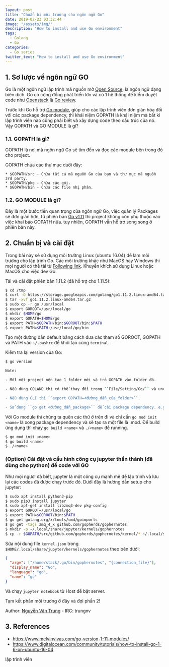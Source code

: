 ```yaml
---
layout: post
title: "Chuẩn bị môi trường cho ngôn ngữ Go"
date: 2019-02-23 03:32:44
image: "/assets/img/"
description: "How to install and use Go environment"
tags:
  - Golang
  - Go
categories:
  - Go series
twitter_text: "How to install and use Go environment"
---
```


## 1. Sơ lược về ngôn ngữ GO

Go là một ngôn ngữ lập trình mã nguồn mở [Open Source](https://github.com/golang/go), là ngôn ngữ dạng biên dịch. Go có cộng đồng phát triển lớn và có 1 hệ thống để kiểm duyệt code như [Openstack](https://review.openstack.org) là [Go review](https://go-review.googlesource.com/q/status:open).

Trước khi Go hỗ trợ [Go module](https://github.com/golang/go/wiki/Modules), giúp cho các lập trình viên đơn giản hóa đối với các package dependency, thì khái niệm GOPATH là khái niệm mà bất kì lập trình viên nào cũng phải biết và xây dựng code theo cấu trúc của nó. Vậy GOPATH và GO MODULE là gì?

### 1.1. GOPATH là gì?

GOPATH là nơi mà ngôn ngữ Go sẽ tìm đến và đọc các module bên trong đó cho project.

GOPATH chứa các thư mục dưới đây:

```
* $GOPATH/src - Chứa tất cả mã nguồn Go của bạn và thư mục mã nguồn 3rd party.
* $GOPATH/pkg - Chứa các gói.
* $GOPATH/bin - Chứa các file nhị phân.
```

### 1.2. GO MODULE là gì?

Đây là một bước tiến quan trọng của ngôn ngữ Go, việc quản lý Packages sẽ đơn giản hơn, từ phiên bản [Go v1.11](https://golang.org/doc/go1.11) thì project không còn phụ thuộc vào việc khai báo GOPATH nữa. tuy nhiên, GOPATH vẫn hỗ trợ song song ở phiên bản này.

## 2. Chuẩn bị và cài đặt

Trong bài này sẽ sử dụng môi trường Linux (ubuntu 16.04) để làm môi trường cho lập trình Go. Các môi trường khác như MacOS hay Windows thì mọi người có thể tải từ [Following link](https://golang.org/dl/). Khuyến khích sử dụng Linux hoặc MacOS cho việc dev Go.

Tải và cài đặt phiên bản 1.11.2 (đã hỗ trợ cho 1.11.5):

```bash
$ cd /tmp
$ curl -O https://storage.googleapis.com/golang/go1.11.2.linux-amd64.tar.gz
$ tar -xvf go1.11.2.linux-amd64.tar.gz
$ sudo cp -r go /usr/local
$ export GOROOT=/usr/local/go
$ mkdir $HOME/go
$ export GOPATH=$HOME/go
$ export PATH=$GOPATH/bin:$GOROOT/bin:$PATH
$ export PATH=$PATH:/usr/local/go/bin
```

Tạo một đường dẫn default bằng cách đưa các tham số GOROOT, GOPATH và PATH vào `~/.bashrc` để khởi tạo cùng `terminal`.

Kiểm tra lại version của Go:

```bash
$ go version
```

```bash
Note:

- Mỗi một project nên tạo 1 folder mới và trỏ GOPATH vào folder đó.

- Nếu dùng GOLAND thì có thể thay đổi trong ``File/Setting/Go/`` và uncheck ``Use GOPATH that's defined in system environment``.

- Nếu dùng CLI thì ``export GOPATH=<đường_dẫn_của_folder>``.

- Sử dụng ``go get <đường_dẫn_package>`` để cài package dependency. e.g: `go get -t golang.org/x/oauth2/...`
```

Với Go module thì chúng ta quên các thứ ở trên đi và chỉ cần `go mod init <name>` là xong package dependency và sẽ tạo ra một file là <name>.mod. Để build ứng dụng thì chạy `go build <name>` và `./<name>` để running.

```sh
$ go mod init <name>
$ go build <name>
$ ./<name>
```

### (Option) Cài đặt và cấu hình công cụ jupyter thần thánh (đã dùng cho python) để code với GO

Như mọi người đã biết, jupyter là một công cụ mạnh mẽ để lập trình và lưu lại các codes đã được chạy trước đó. Dưới đây là hướng dẫn setup cho jupyter:

```bash
$ sudo apt install python3-pip
$ sudo pip3 install jupyter
$ sudo apt-get install libzmq3-dev pkg-config
$ export GOROOT=/usr/local/go
$ export PATH=$GOROOT/bin:$PATH
$ go get golang.org/x/tools/cmd/goimports
$ go get -tags zmq_4_x github.com/gopherds/gophernotes
$ mkdir -p ~/.local/share/jupyter/kernels/gophernotes
$ cp -r $GOPATH/src/github.com/gopherds/gophernotes/kernel/* ~/.local/share/jupyter/kernels/gophernotes
```

Sửa nội dung file `kernel.json` trong `$HOME/.local/share/jupyter/kernels/gophernotes` theo bên dưới:

```json
{
  "argv": ["/home/stack/.go/bin/gophernotes", "{connection_file}"],
  "display_name": "Go",
  "language": "go",
  "name": "go"
}
```

Và chạy `jupyter notebook` từ Host để bật server.

Tạm kết phần môi trường ở đây và đợi phần 2!

Author: [Nguyễn Văn Trung](https://github.com/trungnvfet) - IRC: trungnv

## 3. References

- https://www.melvinvivas.com/go-version-1-11-modules/
- https://www.digitalocean.com/community/tutorials/how-to-install-go-1-6-on-ubuntu-16-04

lập trình viên
